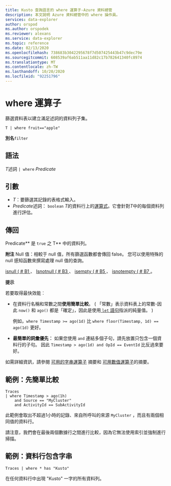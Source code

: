 ```yaml
---
title: Kusto 查詢語言的 where 運算子-Azure 資料總管
description: 本文說明 Azure 資料總管中的 where 操作員。
services: data-explorer
author: orspod
ms.author: orspodek
ms.reviewer: alexans
ms.service: data-explorer
ms.topic: reference
ms.date: 02/13/2020
ms.openlocfilehash: 738683b3042295678f7d507425443b47c9dec79e
ms.sourcegitcommit: 608539af6ab511aa11d82c17b782641340fc8974
ms.translationtype: MT
ms.contentlocale: zh-TW
ms.lasthandoff: 10/20/2020
ms.locfileid: "92251796"
---
```

# <a name="where-operator"></a>where 運算子

篩選資料表以建立滿足述詞的資料列子集。

```kusto
T | where fruit=="apple"
```

**別名**`filter`

## <a name="syntax"></a>語法

*T*述詞 `| where` *Predicate*

## <a name="arguments"></a>引數

* *T*：要篩選其記錄的表格式輸入。
* *Predicate*述詞： `boolean` *T*的資料行上的[運算式](./scalar-data-types/bool.md)。它會針對*T*中的每個資料列進行評估。

## <a name="returns"></a>傳回

Predicate** 是 `true` 之 T** 中的資料列。

**附注** Null 值：相較于 null 值，所有篩選函數都會傳回 false。 您可以使用特殊的 null 感知函數來撰寫處理 null 值的查詢。

[isnull ( # B1 ](./isnullfunction.md)、 [Isnotnull ( # B3 ](./isnotnullfunction.md)、 [isempty ( # B5 ](./isemptyfunction.md)、 [isnotempty ( # B7 ](./isnotemptyfunction.md)。 

**提示**

若要取得最快效能︰

* 在資料行名稱和常數之間**使用簡單比較**。  ( 「常數」表示資料表上的常數-因此 `now()` 和 `ago()` 都是「確定」，因此是使用[ `let` 語句](./letstatement.md)指派的純量值。 ) 

    例如，`where Timestamp >= ago(1d)` 比 `where floor(Timestamp, 1d) == ago(1d)` 更好。

* **最簡單的詞彙優先︰** 如果您使用 `and` 連結多個子句，請先放置只包含一個資料行的子句。 因此 `Timestamp > ago(1d) and OpId == EventId` 比反過來要好。

如需詳細資訊，請參閱 [可用的字串運算子](./datatypes-string-operators.md) 摘要和 [可用數值運算子](./numoperators.md)的摘要。

## <a name="example-simple-comparisons-first"></a>範例：先簡單比較

```kusto
Traces
| where Timestamp > ago(1h)
    and Source == "MyCluster"
    and ActivityId == SubActivityId 
```

此範例會取出不超過1小時的記錄、來自所呼叫的來源 `MyCluster` ，而且有兩個相同值的資料行。 

請注意，我們會在最後兩個數據行之間進行比較，因為它無法使用索引並強制進行掃描。

## <a name="example-columns-contain-string"></a>範例：資料行包含字串

```kusto
Traces | where * has "Kusto"
```

在任何資料行中出現 "Kusto" 一字的所有資料列。
 
